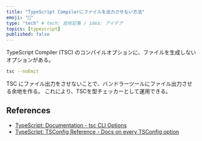 ```yaml
---
title: "TypeScript Compilerにファイルを出力させない方法"
emoji: "📝"
type: "tech" # tech: 技術記事 / idea: アイデア
topics: [typescript]
published: false
---
```


TypeScript Compiler (TSC) のコンパイルオプションに、ファイルを生成しないオプションがある。

```sh
tsc --noEmit
```

TSC にファイル出力をさせないことで、バンドラーツールにファイル出力させる余地を作る。
これにより、TSCを型チェッカーとして運用できる。

## References

- [TypeScript: Documentation - tsc CLI Options](https://www.typescriptlang.org/docs/handbook/compiler-options.html)
- [TypeScript: TSConfig Reference - Docs on every TSConfig option](https://www.typescriptlang.org/tsconfig/#noEmit)

